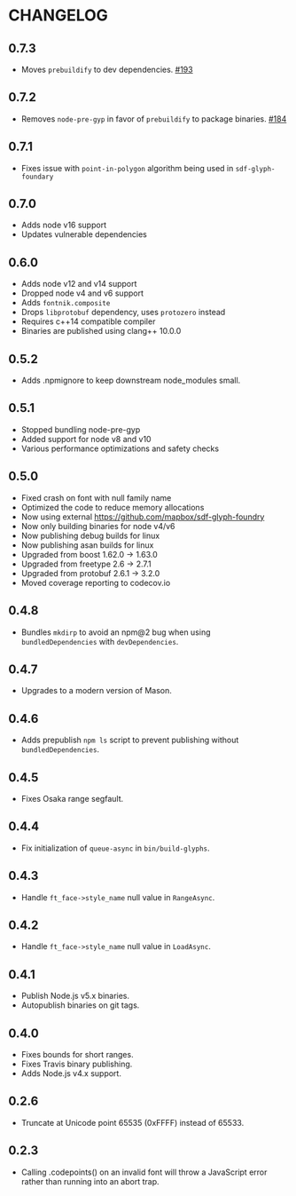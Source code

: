 # CHANGELOG

## 0.7.3

- Moves `prebuildify` to dev dependencies. [#193](https://github.com/mapbox/node-fontnik/pull/193)

## 0.7.2

- Removes `node-pre-gyp` in favor of `prebuildify` to package binaries. [#184](https://github.com/mapbox/node-fontnik/pull/184)

## 0.7.1

- Fixes issue with `point-in-polygon` algorithm being used in `sdf-glyph-foundary`

## 0.7.0

- Adds node v16 support
- Updates vulnerable dependencies

## 0.6.0

- Adds node v12 and v14 support
- Dropped node v4 and v6 support
- Adds `fontnik.composite`
- Drops `libprotobuf` dependency, uses `protozero` instead
- Requires c++14 compatible compiler
- Binaries are published using clang++ 10.0.0

## 0.5.2

- Adds .npmignore to keep downstream node_modules small.

## 0.5.1

- Stopped bundling node-pre-gyp
- Added support for node v8 and v10
- Various performance optimizations and safety checks

## 0.5.0

- Fixed crash on font with null family name
- Optimized the code to reduce memory allocations
- Now using external https://github.com/mapbox/sdf-glyph-foundry
- Now only building binaries for node v4/v6
- Now publishing debug builds for linux
- Now publishing asan builds for linux
- Upgraded from boost 1.62.0 -> 1.63.0
- Upgraded from freetype 2.6 -> 2.7.1
- Upgraded from protobuf 2.6.1 -> 3.2.0
- Moved coverage reporting to codecov.io

## 0.4.8

- Bundles `mkdirp` to avoid an npm@2 bug when using `bundledDependencies` with `devDependencies`.

## 0.4.7

- Upgrades to a modern version of Mason.

## 0.4.6

- Adds prepublish `npm ls` script to prevent publishing without `bundledDependencies`.

## 0.4.5

- Fixes Osaka range segfault.

## 0.4.4

- Fix initialization of `queue-async` in `bin/build-glyphs`.

## 0.4.3

- Handle `ft_face->style_name` null value in `RangeAsync`.

## 0.4.2

- Handle `ft_face->style_name` null value in `LoadAsync`.

## 0.4.1

- Publish Node.js v5.x binaries.
- Autopublish binaries on git tags.

## 0.4.0

- Fixes bounds for short ranges.
- Fixes Travis binary publishing.
- Adds Node.js v4.x support.

## 0.2.6

- Truncate at Unicode point 65535 (0xFFFF) instead of 65533.

## 0.2.3

- Calling .codepoints() on an invalid font will throw a JavaScript
  error rather than running into an abort trap.
